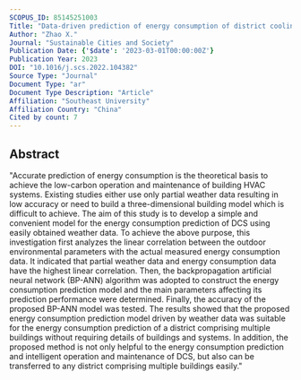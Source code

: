 ```yaml
---
SCOPUS_ID: 85145251003
Title: "Data-driven prediction of energy consumption of district cooling systems (DCS) based on the weather forecast data"
Author: "Zhao X."
Journal: "Sustainable Cities and Society"
Publication Date: {'$date': '2023-03-01T00:00:00Z'}
Publication Year: 2023
DOI: "10.1016/j.scs.2022.104382"
Source Type: "Journal"
Document Type: "ar"
Document Type Description: "Article"
Affiliation: "Southeast University"
Affiliation Country: "China"
Cited by count: 7
---
```


## Abstract
"Accurate prediction of energy consumption is the theoretical basis to achieve the low-carbon operation and maintenance of building HVAC systems. Existing studies either use only partial weather data resulting in low accuracy or need to build a three-dimensional building model which is difficult to achieve. The aim of this study is to develop a simple and convenient model for the energy consumption prediction of DCS using easily obtained weather data. To achieve the above purpose, this investigation first analyzes the linear correlation between the outdoor environmental parameters with the actual measured energy consumption data. It indicated that partial weather data and energy consumption data have the highest linear correlation. Then, the backpropagation artificial neural network (BP-ANN) algorithm was adopted to construct the energy consumption prediction model and the main parameters affecting its prediction performance were determined. Finally, the accuracy of the proposed BP-ANN model was tested. The results showed that the proposed energy consumption prediction model driven by weather data was suitable for the energy consumption prediction of a district comprising multiple buildings without requiring details of buildings and systems. In addition, the proposed method is not only helpful to the energy consumption prediction and intelligent operation and maintenance of DCS, but also can be transferred to any district comprising multiple buildings easily."
